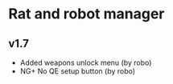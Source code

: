 # Rat and robot manager

## v1.7
* Added weapons unlock menu (by robo)
* NG+ No QE setup button (by robo)